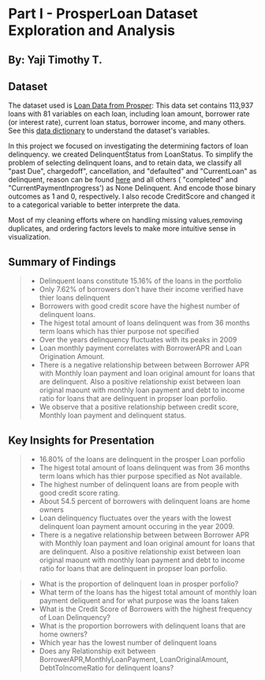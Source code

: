 # Part I - ProsperLoan Dataset Exploration and Analysis
## By: Yaji Timothy T.


## Dataset

The dataset used is [Loan Data from Prosper](https://www.google.com/url?q=https://s3.amazonaws.com/udacity-hosted-downloads/ud651/prosperLoanData.csv&sa=D&ust=1581581520570000): This data set contains 113,937 loans with 81 variables on each loan, including loan amount, borrower rate (or interest rate), current loan status, borrower income, and many others. See this [data dictionary](https://www.google.com/url?q=https://docs.google.com/spreadsheet/ccc?key%3D0AllIqIyvWZdadDd5NTlqZ1pBMHlsUjdrOTZHaVBuSlE%26usp%3Dsharing&sa=D&ust=1554486256024000) to understand the dataset's variables.

In this project we focused on investigating the determining factors of loan delinquency. we created DelinquentStatus from LoanStatus. To simplify the problem of selecting delinquent loans, and to retain data, we classify all "past Due", chargedoff", cancellation,  and "defaulted" and "CurrentLoan" as delinquent, reason can be found [here](https://www.lawinsider.com/dictionary/current-loan#:~:text=Current%20Loan%20means%20an%20Eligible,such%20on%20the%20Loan%20Schedule) and all others ( "completed" and "CurrentPaymentInprogress') as None Delinquent. And encode those binary outcomes as 1 and 0, respectively. I also recode CreditScore and changed it to a categorical variable to better interprete the data. 

Most of my cleaning efforts where on handling missing values,removing duplicates, and ordering factors levels to make more intuitive sense in visualization. 

## Summary of Findings

>*  Delinquent loans constitute 15.16% of the loans in the portfolio
>* Only 7.62% of borrowers don't have their income verified have thier loans delinquent
>* Borrowers with good credit score have the highest number of delinquent loans.
>* The higest total amount of loans delinquent was from 36 months term loans which has thier purpose not specified
>* Over the years delinquency fluctuates with its peaks in 2009
> * Loan monthly payment correlates with BorrowerAPR and Loan Origination Amount.
>* There is a negative relationship between  between Borrower APR with Monthly loan payment and loan original amount for loans that are delinquent. Also a positive relationship exist between loan original maount with monthly loan payment and debt to income ratio for loans that are delinquent in propser loan porfolio.
> * We observe that a positive relationship between credit score, Monthly loan payment and delinquent status. 


## Key Insights for Presentation

>* 16.80% of the loans are delinquent in the prosper Loan porfolio
>* The higest total amount of loans delinquent was from 36 months term loans which has thier purpose specified as Not available.
>* The highest number of delinquent loans are from people with good credit score rating.
>* About 54.5 percent of borrowers with delinquent loans are home owners
>* Loan delinquency fluctuates over the years with the lowest delinquent loan payment amount occuring in the year 2009.
>* There is a negative relationship between  between Borrower APR with Monthly loan payment and loan original amount for loans that are delinquent. Also a positive relationship exist between loan original maount with monthly loan payment and debt to income ratio for loans that are delinquent in propser loan porfolio.

>* What is the proportion of delinquent loan in prosper porfolio?
>* What term of the loans has the higest total amount of monthly loan payment deliquent  and for what purpose was the loans taken
>* What is the Credit Score of Borrowers with the highest frequency of Loan Delinquency?
>* What is the proportion borrowers with delinquent loans that are home owners?
>* Which year has the lowest number of delinquent loans
>* Does any Relationship exit between BorrowerAPR,MonthlyLoanPayment, LoanOriginalAmount, DebtToIncomeRatio for delinquent loans?
